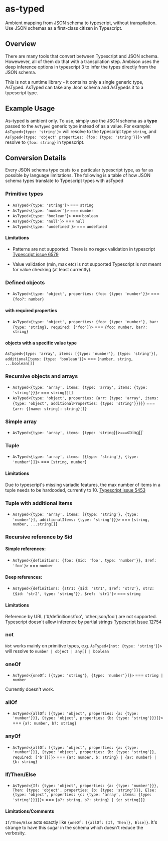 # as-typed
Ambient mapping from JSON schema to typescript, without transpilation.
Use JSON schemas as a first-class citizen in Typescript.

## Overview
There are many tools that convert between Typescript and JSON schema. Howewever, all of them do that with a transpilation step.
Ambison uses the deep inference options in typescript 3 to infer the types directly from the JSON schema.

This is not a runtime library - it contains only a single generic type, AsTyped.
AsTyped can take any Json schema and AsTypeds it to a typescript type.


## Example Usage
As-typed is ambient only. To use, simply use the JSON schema as a **type** passed to the `AsTyped` generic type instead of as a value.
For example:
`AsTyped<{type: 'string'}>` will resolve to the typescript type `string`, and `AsTyped<{type: 'object' properties: {foo: {type: 'string'}}}>` will resolve to `{foo: string}` in typescript.


## Conversion Details
Every JSON schema type casts to a particular typescript type, as far as possible by language limitations.
The following is a table of how JSON schema types translate to Typescript types with asTyped

### Primitive types
* `AsTyped<{type: 'string'}>` === `string`
* `AsTyped<{type: 'number'}>` === `number`
* `AsTyped<{type: 'boolean'}>` === `boolean`
* `AsTyped<{type: 'null'}>` === `null`
* `AsTyped<{type: 'undefined'}>` === `undefined`

#### Limitations
* Patterns are not supported. 
  There is no regex validation in typescript
  [Typescript issue 6579](https://github.com/Microsoft/TypeScript/issues/6579)

* Value validation (min, max etc) is not supported
  Typescript is not meant for value checking (at least currently).

### Defined objects
* `AsTyped<{type: 'object', properties: {foo: {type: 'number'}}>` === `{foo?: number}`

#### with required properties
* `AsTyped<{type: 'object', properties: {foo: {type: 'number'}, bar: {type: 'string}, required: ['foo']}>` === `{foo: number, bar?: string}`

#### objects with a specific value type
`AsTyped<{type: 'array', items: [{type: 'number'}, {type: 'string'}], additionalItems: {type: 'boolean'}}>` === `[number, string, ...boolean[]]`

### Recursive objects and arrays
* `AsTyped<{type: 'array', items: {type: 'array', items: {type: 'string'}}}>` === `string[][]`
* `AsTyped<{type: 'object', properties: {arr: {type: 'array', items: {type: 'object', additionalProperties: {type: 'string'}}}}}` === `{arr: {[name: string]: string}[]}`

### Simple array
* `AsTyped<{type: 'array', items: {type: 'string`}}>` === `string[]`

### Tuple
* `AsTyped<{type: 'array', items: [{type: 'string'}, {type: 'number'}]}>` === `[string, number]`

#### Limitations
Due to typescript's missing variadic features, the max number of items in a tuple needs to be hardcoded, currently to 10.
[Typescript issue 5453](https://github.com/Microsoft/TypeScript/issues/5453)

### Tuple with additional items
* `AsTyped<{type: 'array', items: [{type: 'string'}, {type: 'number'}], additionalItems: {type: 'string'}}}>` === `[string, number, ...string[]]`

### Recursive reference by $id
#### Simple references:
* `AsTyped<{definitions: {foo: {$id: 'foo', type: 'number'}}, $ref: 'foo'}>` === `number`

#### Deep references:
* `AsTyped<{definitions: {str1: {$id: 'str1', $ref: 'str2'}, str2: {$id: 'str2', type: 'string'}}, $ref: 'str1'}>` === `string`

#### Limitations
Reference by URL ('#/definitions/foo', 'other.json/foo') are not supported.
Typescript doesn't allow inference by partial strings
[Typescript Issue 12754](https://github.com/Microsoft/TypeScript/issues/12754)

### not
`Not` works mainly on primitive types, e.g. `AsTyped<{not: {type: 'string'}}>` will resolve to `number | object | any[] | boolean`

### oneOf
* `AsTyped<{oneOf: [{type: 'string'}, {type: 'number'}]}>` === `string | number`

Currently doesn't work.

### allOf
* `AsTyped<{allOf: [{type: 'object', properties: {a: {type: 'number'}}}, {type: 'object', properties: {b: {type: 'string'}}}]}>` === `{a?: number, b?: string}`

### anyOf
* `AsTyped<{allOf: [{type: 'object', properties: {a: {type: 'number'}}}, {type: 'object', properties: {b: {type: 'string'}}, required: ['b']}]}>` === `{a?: number, b: string} | {a?: number} | {b: string}`

### If/Then/Else
* `AsTyped<{If: {type: 'object', properties: {a: {type: 'number'}}}, Then: {type: 'object', properties: {b: {type: 'string'}}}, Else: {type: 'object', properties: {c: {type: 'array', items: {type: 'string'}}}}}>`
 === `{a?: string, b?: string} | {c: string[]}`

 #### Limitations/Comments
`If/Then/Else` acts exactly like `{oneOf: [{allOf: [If, Then]}, Else]}`. It's strange to have this sugar in the schema which doesn't reduce the verbosity.
